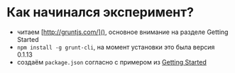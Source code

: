 # Как начинался эксперимент?

* читаем [http://gruntjs.com/](), основное внимание на разделе Getting Started
* `npm install -g grunt-cli`, на момент установки это была версия 0.1.13
* создаём `package.json` согласно с примером из [Getting Started][grunt-start]

[grunt-start]: http://gruntjs.com/getting-started
